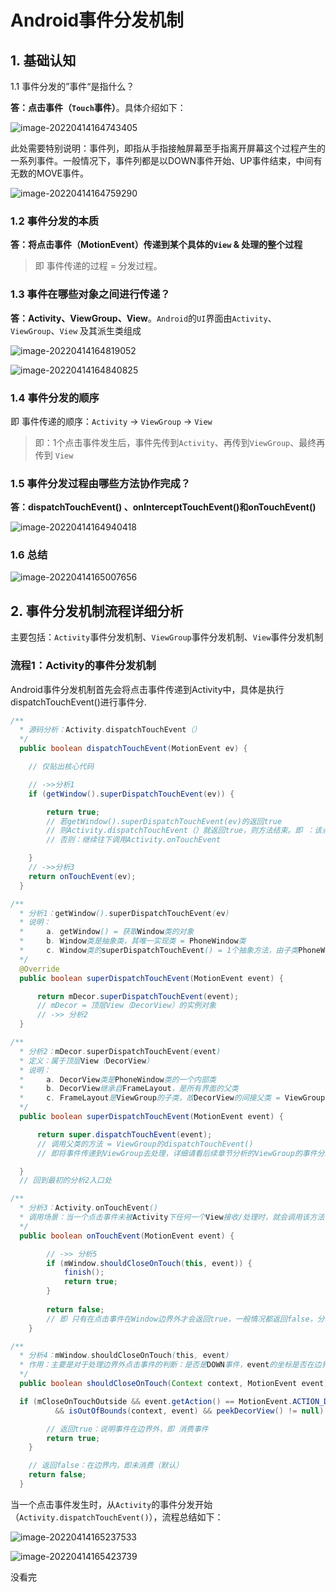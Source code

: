 # Android事件分发机制

## 1. 基础认知

1.1 事件分发的”事件“是指什么？

**答：点击事件（`Touch`事件）**。具体介绍如下：

![image-20220414164743405](事件分发机制_imgs\image-20220414164743405.png)

此处需要特别说明：事件列，即指从手指接触屏幕至手指离开屏幕这个过程产生的一系列事件。一般情况下，事件列都是以DOWN事件开始、UP事件结束，中间有无数的MOVE事件。

![image-20220414164759290](事件分发机制_imgs\image-20220414164759290.png)

### 1.2 事件分发的本质

**答：将点击事件（MotionEvent）传递到某个具体的`View` & 处理的整个过程**

> 即 事件传递的过程 = 分发过程。

### 1.3 事件在哪些对象之间进行传递？

**答：Activity、ViewGroup、View**。`Android`的`UI`界面由`Activity`、`ViewGroup`、`View` 及其派生类组成

![image-20220414164819052](事件分发机制_imgs\image-20220414164819052.png)

![image-20220414164840825](事件分发机制_imgs\image-20220414164840825.png)

### 1.4 事件分发的顺序

即 事件传递的顺序：`Activity` -> `ViewGroup` -> `View`

> 即：1个点击事件发生后，事件先传到`Activity`、再传到`ViewGroup`、最终再传到 `View`

### 1.5 事件分发过程由哪些方法协作完成？

**答：dispatchTouchEvent() 、onInterceptTouchEvent()和onTouchEvent()**

![image-20220414164940418](事件分发机制_imgs\image-20220414164940418.png)

### 1.6 总结

![image-20220414165007656](事件分发机制_imgs\image-20220414165007656.png)

## 2. 事件分发机制流程详细分析

主要包括：`Activity`事件分发机制、`ViewGroup`事件分发机制、`View`事件分发机制

### 流程1：Activity的事件分发机制

Android事件分发机制首先会将点击事件传递到Activity中，具体是执行dispatchTouchEvent()进行事件分.

```JAVA
/**
  * 源码分析：Activity.dispatchTouchEvent（）
  */ 
  public boolean dispatchTouchEvent(MotionEvent ev) {

    // 仅贴出核心代码

    // ->>分析1
    if (getWindow().superDispatchTouchEvent(ev)) {

        return true;
        // 若getWindow().superDispatchTouchEvent(ev)的返回true
        // 则Activity.dispatchTouchEvent（）就返回true，则方法结束。即 ：该点击事件停止往下传递 & 事件传递过程结束
        // 否则：继续往下调用Activity.onTouchEvent

    }
    // ->>分析3
    return onTouchEvent(ev);
  }

/**
  * 分析1：getWindow().superDispatchTouchEvent(ev)
  * 说明：
  *     a. getWindow() = 获取Window类的对象
  *     b. Window类是抽象类，其唯一实现类 = PhoneWindow类
  *     c. Window类的superDispatchTouchEvent() = 1个抽象方法，由子类PhoneWindow类实现
  */
  @Override
  public boolean superDispatchTouchEvent(MotionEvent event) {

      return mDecor.superDispatchTouchEvent(event);
      // mDecor = 顶层View（DecorView）的实例对象
      // ->> 分析2
  }

/**
  * 分析2：mDecor.superDispatchTouchEvent(event)
  * 定义：属于顶层View（DecorView）
  * 说明：
  *     a. DecorView类是PhoneWindow类的一个内部类
  *     b. DecorView继承自FrameLayout，是所有界面的父类
  *     c. FrameLayout是ViewGroup的子类，故DecorView的间接父类 = ViewGroup
  */
  public boolean superDispatchTouchEvent(MotionEvent event) {

      return super.dispatchTouchEvent(event);
      // 调用父类的方法 = ViewGroup的dispatchTouchEvent()
      // 即将事件传递到ViewGroup去处理，详细请看后续章节分析的ViewGroup的事件分发机制

  }
  // 回到最初的分析2入口处

/**
  * 分析3：Activity.onTouchEvent()
  * 调用场景：当一个点击事件未被Activity下任何一个View接收/处理时，就会调用该方法
  */
  public boolean onTouchEvent(MotionEvent event) {

        // ->> 分析5
        if (mWindow.shouldCloseOnTouch(this, event)) {
            finish();
            return true;
        }
        
        return false;
        // 即 只有在点击事件在Window边界外才会返回true，一般情况都返回false，分析完毕
    }

/**
  * 分析4：mWindow.shouldCloseOnTouch(this, event)
  * 作用：主要是对于处理边界外点击事件的判断：是否是DOWN事件，event的坐标是否在边界内等
  */
  public boolean shouldCloseOnTouch(Context context, MotionEvent event) {

  if (mCloseOnTouchOutside && event.getAction() == MotionEvent.ACTION_DOWN
          && isOutOfBounds(context, event) && peekDecorView() != null) {

        // 返回true：说明事件在边界外，即 消费事件
        return true;
    }

    // 返回false：在边界内，即未消费（默认）
    return false;
  } 
```

当一个点击事件发生时，从`Activity`的事件分发开始（`Activity.dispatchTouchEvent()`），流程总结如下：

![image-20220414165237533](事件分发机制_imgs\image-20220414165237533.png)

![image-20220414165423739](事件分发机制_imgs\image-20220414165423739.png)

没看完